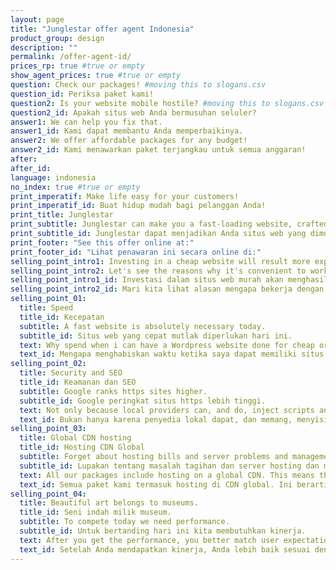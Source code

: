 ```yaml
---
layout: page
title: "Junglestar offer agent Indonesia"
product_group: design
description: ""
permalink: /offer-agent-id/
prices_rp: true #true or empty
show_agent_prices: true #true or empty
question: Check our packages! #moving this to slogans.csv
question_id: Periksa paket kami! 
question2: Is your website mobile hostile? #moving this to slogans.csv
question2_id: Apakah situs web Anda bermusuhan seluler?
answer1: We can help you fix that.
answer1_id: Kami dapat membantu Anda memperbaikinya.
answer2: We offer affordable packages for any budget!
answer2_id: Kami menawarkan paket terjangkau untuk semua anggaran!
after:
after_id:
language: indonesia
no_index: true #true or empty
print_imperatif: Make life easy for your customers!
print_imperatif_id: Buat hidup mudah bagi pelanggan Anda!
print_title: Junglestar
print_subtitle: Junglestar can make you a fast-loading website, crafted to out-perform your competitors.
print_subtitle_id: Junglestar dapat menjadikan Anda situs web yang dimuat dengan cepat, dibuat untuk mengalahkan pesaing Anda.
print_footer: "See this offer online at:"
print_footer_id: "Lihat penawaran ini secara online di:"
selling_point_intro1: Investing in a cheap website will result more expensive!
selling_point_intro2: Let's see the reasons why it's convenient to work with us.
selling_point_intro1_id: Investasi dalam situs web murah akan menghasilkan lebih mahal!
selling_point_intro2_id: Mari kita lihat alasan mengapa bekerja dengan kami sangat mudah.
selling_point_01:
  title: Speed
  title_id: Kecepatan
  subtitle: A fast website is absolutely necessary today.
  subtitle_id: Situs web yang cepat mutlak diperlukan hari ini.
  text: Why spend when i can have a Wordpress website done for cheap or even do it myself? Well, there are many reasons why you better invest in a fast website. Statistic shows that if your website loads slower than 5 seconds you're probably loosing from 30% to 45% of your visitors. Create a segment in you Google Analytics and see how many visitors stay less that 15 seconds (the average time for a WP site to became interactive).  
  text_id: Mengapa menghabiskan waktu ketika saya dapat memiliki situs web Wordpress yang dilakukan dengan murah atau bahkan melakukannya sendiri? Nah, ada banyak alasan mengapa Anda lebih baik berinvestasi di situs web yang cepat. Statistik menunjukkan bahwa jika situs web Anda memuat lebih lambat dari 5 detik, Anda mungkin kehilangan dari 30% hingga 45% pengunjung Anda. Buat segmen di Google Analytics dan lihat berapa banyak pengunjung yang kurang dari 15 detik itu (waktu rata-rata situs WP menjadi interaktif).
selling_point_02:
  title: Security and SEO  
  title_id: Keamanan dan SEO
  subtitle: Google ranks https sites higher.
  subtitle_id: Google peringkat situs https lebih tinggi.
  text: Not only because local providers can, and do, inject scripts and ads into http traffic, but most importantly cos you will get a higher ranking when you have SSL properly installed and your site is served via https. All our packages include https/SSL feature. We use all the best SEO practices to have each of your webpages showing up on social media complete with a large image, a title and a short text. (Try copy and paste this page's URL into a WhatsApp chat for example...)
  text_id: Bukan hanya karena penyedia lokal dapat, dan memang, menyisipkan skrip dan iklan ke dalam lalu lintas http, tetapi yang paling penting karena Anda akan mendapatkan peringkat yang lebih tinggi ketika Anda memiliki SSL terinstal dengan benar dan situs Anda dilayani melalui https. Semua paket kami menyertakan fitur ini. Kami menggunakan semua praktik terbaik untuk membuat setiap halaman web Anda muncul di media sosial lengkap dengan gambar besar berupa judul dan teks singkat. (Coba salin dan tempel URL halaman ini ke dalam obrolan WhatsApp misalnya ...)
selling_point_03:
  title: Global CDN hosting
  title_id: Hosting CDN Global
  subtitle: Forget about hosting bills and server problems and management.
  subtitle_id: Lupakan tentang masalah tagihan dan server hosting dan manajemen.
  text: All our packages include hosting on a global CDN. This means that copies of you site exist in various servers strategically located to cover the world. The closest server is the one that will deliver thew website. This cuts loading time by half on average. (Each package offer includes setup and 2 years CDN hosting and maintenance, after that it's 49 euro per year)
  text_id: Semua paket kami termasuk hosting di CDN global. Ini berarti bahwa salinan situs Anda ada di berbagai server yang berlokasi strategis untuk melindungi dunia. Server terdekat adalah server yang akan mengirimkan situs web. Pemotongan ini rata-rata waktu pemuatan setengah. (Setiap paket menawarkan pengaturan dan 2 tahun hosting dan pemeliharaan CDN, setelah itu 49 euro per tahun)
selling_point_04:
  title: Beautiful art belongs to museums.
  title_id: Seni indah milik museum.
  subtitle: To compete today we need performance.
  subtitle_id: Untuk bertanding hari ini kita membutuhkan kinerja.
  text: After you get the performance, you better match user expectations. So, menu position, footer informations, navigation styles need to be where, and behave as, most users are used to. After that, there is room for creativity. But not really... we have to be concise and straight to the point. The attention span of our users is really short. This is why you better hire a pro web-designer rather than an artist. You better focus on what users need rather that what you like. Both our templates and the custom websites that we build are developed upon these principles... and results show.
  text_id: Setelah Anda mendapatkan kinerja, Anda lebih baik sesuai dengan harapan pengguna. Jadi, posisi menu, informasi footer, gaya navigasi harus di mana, dan berperilaku seperti, sebagian besar pengguna terbiasa. Setelah itu, ada ruang untuk kreativitas. Tapi tidak benar-benar ... kita harus ringkas dan langsung ke intinya. Rentang perhatian pengguna kami sangat pendek. Inilah mengapa Anda lebih baik menyewa seorang desainer web daripada seorang seniman. Anda lebih baik fokus pada apa yang dibutuhkan pengguna lebih dari yang Anda suka. Baik templat maupun situs web khusus yang kami bangun dikembangkan berdasarkan prinsip-prinsip ini ... dan hasilnya menunjukkan.
---
```


